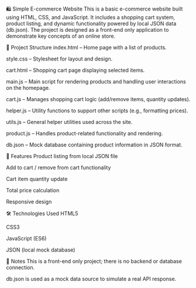 🛍️ Simple E-commerce Website
This is a basic e-commerce website built using HTML, CSS, and JavaScript. It includes a shopping cart system, product listing, and dynamic functionality powered by local JSON data (db.json). The project is designed as a front-end only application to demonstrate key concepts of an online store.

📁 Project Structure
index.html – Home page with a list of products.

style.css – Stylesheet for layout and design.

cart.html – Shopping cart page displaying selected items.

main.js – Main script for rendering products and handling user interactions on the homepage.

cart.js – Manages shopping cart logic (add/remove items, quantity updates).

helper.js – Utility functions to support other scripts (e.g., formatting prices).

utils.js – General helper utilities used across the site.

product.js – Handles product-related functionality and rendering.

db.json – Mock database containing product information in JSON format.

🚀 Features
Product listing from local JSON file

Add to cart / remove from cart functionality

Cart item quantity update

Total price calculation

Responsive design

🛠️ Technologies Used
HTML5

CSS3

JavaScript (ES6)

JSON (local mock database)

📌 Notes
This is a front-end only project; there is no backend or database connection.

db.json is used as a mock data source to simulate a real API response.
